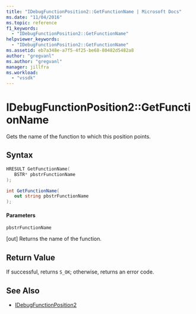 ```yaml
---
title: "IDebugFunctionPosition2::GetFunctionName | Microsoft Docs"
ms.date: "11/04/2016"
ms.topic: reference
f1_keywords:
  - "IDebugFunctionPosition2::GetFunctionName"
helpviewer_keywords:
  - "IDebugFunctionPosition2::GetFunctionName"
ms.assetid: eb7a348e-a7f5-4f25-be68-80482d5482a8
author: "gregvanl"
ms.author: "gregvanl"
manager: jillfra
ms.workload:
  - "vssdk"
---
```

# IDebugFunctionPosition2::GetFunctionName
Gets the name of the function to which this position points.

## Syntax

```cpp
HRESULT GetFunctionName( 
   BSTR* pbstrFunctionName
);
```

```csharp
int GetFunctionName(
   out string pbstrFunctionName
);
```

#### Parameters
 `pbstrFunctionName`

 [out] Returns the name of the function.

## Return Value
 If successful, returns `S_OK`; otherwise, returns an error code.

## See Also
- [IDebugFunctionPosition2](../../../extensibility/debugger/reference/idebugfunctionposition2.md)